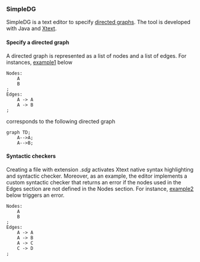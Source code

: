 ### SimpleDG

SimpleDG is a text editor to specify [directed graphs](https://en.wikipedia.org/wiki/Directed_graph).
The tool is developed with Java and [Xtext](https://www.eclipse.org/Xtext/). 

#### Specify a directed graph

A directed graph is represented as a list of nodes and a list of edges. For instances, [example1](examples/example1.sdg) below
```
Nodes:
	A 
	B
;
Edges:
	A -> A
	A -> B
;
```
corresponds to the following directed graph
```mermaid
graph TD;
	A-->A;
	A-->B;
```


#### Syntactic checkers

Creating a file with extension _.sdg_ activates Xtext native syntax highlighting and syntactic checker. Moreover, as an example, the editor implements a custom  syntactic checker that returns an error if the nodes used in the Edges section are not defined in the Nodes section. For instance, [example2](examples/example2.sdg) below triggers an error. 
```
Nodes:
	A 
	B
;
Edges:
	A -> A
	A -> B
	A -> C
	C -> D
;
```


